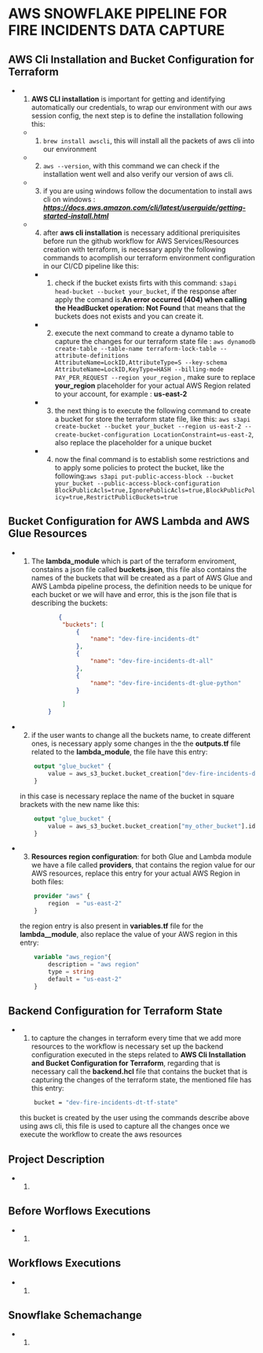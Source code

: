 

# AWS SNOWFLAKE PIPELINE FOR FIRE INCIDENTS DATA CAPTURE

## AWS Cli Installation and Bucket Configuration for Terraform 

* 1. **__AWS CLI installation__** is important for getting and identifying automatically our credentials, to wrap our environment with our aws session config, the next step is to define the installation following this:

  * 1. `brew install awscli`, this will install all the packets of aws cli into our environment

  * 2. `aws --version`, with this command we can check if the installation went well and also verify our version of aws cli.

  * 3. if you are using windows follow the documentation to install aws cli on windows : **_https://docs.aws.amazon.com/cli/latest/userguide/getting-started-install.html_**


  * 4. after **__aws cli installation__** is necessary additional preriquisites before run the github workflow for AWS Services/Resources creation with terraform, is necessary apply the following commands to acomplish our terraform environment configuration in our CI/CD pipeline like this:
     * 1. check if the bucket exists firts with this command:  `s3api head-bucket --bucket your_bucket`, if the response after apply the comand is:**__An error occurred (404) when calling the HeadBucket operation: Not Found__** that means that the buckets does not exists and you can create it.

     * 2. execute the next command to create a dynamo table to capture the changes for our terraform state file : `aws dynamodb create-table --table-name terraform-lock-table --attribute-definitions AttributeName=LockID,AttributeType=S --key-schema AttributeName=LockID,KeyType=HASH --billing-mode PAY_PER_REQUEST --region your_region` , make sure to replace **__your_region__** placeholder for your actual AWS Region related to your account, for example : **__us-east-2__**


     * 3. the next thing is to execute the following command to create a bucket for store the terraform state file, like this: `aws s3api create-bucket --bucket your_bucket --region us-east-2 --create-bucket-configuration LocationConstraint=us-east-2`, also replace the placeholder for a unique bucket


     * 4. now the final command is to establish some restrictions and to apply some policies to protect the bucket, like the following:`aws s3api put-public-access-block --bucket your_bucket --public-access-block-configuration BlockPublicAcls=true,IgnorePublicAcls=true,BlockPublicPolicy=true,RestrictPublicBuckets=true`


## Bucket Configuration for AWS Lambda and AWS Glue Resources

* 1. The **__lambda_module__** which is part of the terraform enviroment, constains a json file called **__buckets.json__**, this file also contains the names of the buckets that will be created as a part of AWS Glue and AWS Lambda pipeline process, the definition needs to be unique for each bucket or we will have and error, this is the json file that is describing the buckets:
    ```json
               {
                "buckets": [
                    {
                        "name": "dev-fire-incidents-dt"
                    },
                    {
                        "name": "dev-fire-incidents-dt-all"
                    },
                    {
                        "name": "dev-fire-incidents-dt-glue-python"
                    }

                ]
            }
* 2. if the user wants to change all the buckets name, to create different ones, is necessary apply some changes in the the **__outputs.tf__** file related to the **__lambda_module__**, the file have this entry:
   
    ```tf
        output "glue_bucket" {
            value = aws_s3_bucket.bucket_creation["dev-fire-incidents-dt-glue-python"].id
        }
    ```

    in this case is necessary replace the name of the bucket in square brackets with the new name like this:
    
    ```tf
        output "glue_bucket" {
            value = aws_s3_bucket.bucket_creation["my_other_bucket"].id
        }

* 3. **__Resources region configuration__**: for both Glue and Lambda module we have a file called **__providers__**, that contains the region value for our AWS resources, replace this entry for your actual AWS Region in both files:
    ```tf
        provider "aws" {
            region  = "us-east-2"   
        }
    ```
    the region entry is also present in **__variables.tf__** file for the **__lambda__module__**, also replace the value of your AWS region in this entry:
    ```tf
        variable "aws_region"{
            description = "aws region"
            type = string
            default = "us-east-2"
        }
    ```   

## Backend Configuration for Terraform State

* 1. to capture the changes in terraform every time that we add more resources to the workflow is necessary set up the backend configuration executed in the steps  related to **__AWS Cli Installation and Bucket Configuration for Terraform__**, regarding that is necessary call the  **__backend.hcl__** file that contains the bucket that is capturing the changes of the terraform state, the mentioned file has this entry:
    ```bash
        bucket = "dev-fire-incidents-dt-tf-state"
    ```
    this bucket is created by the user using the commands describe above using aws cli, this file is used to capture all the changes once we execute the workflow to create the aws resources



## Project Description
* 1. 


## Before Worflows Executions
* 1. 


## Workflows Executions
* 1. 


## Snowflake Schemachange 
* 1. 